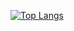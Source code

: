 [![Top Langs](https://github-readme-stats.vercel.app/api/top-langs/?username=couraxe)](https://github.com/anuraghazra/github-readme-stats)
<!---[![trophy](https://github-profile-trophy.vercel.app/?username=Couraxe)](https://github.com/ryo-ma/github-profile-trophy)-->
